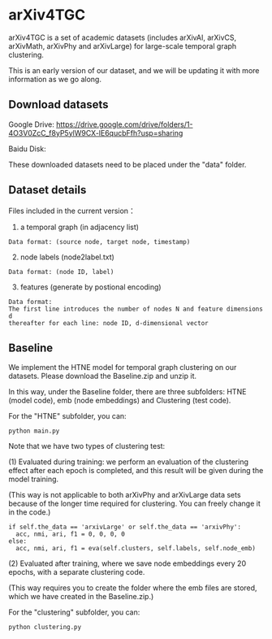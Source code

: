 # arXiv4TGC

arXiv4TGC is a set of academic datasets (includes arXivAI, arXivCS, arXivMath, arXivPhy and arXivLarge) for large-scale temporal graph clustering.

This is an early version of our dataset, and we will be updating it with more information as we go along.

## Download datasets

Google Drive: https://drive.google.com/drive/folders/1-4O3V0ZcC_f8yP5ylW9CX-lE6qucbFfh?usp=sharing

Baidu Disk:

These downloaded datasets need to be placed under the "data" folder.

## Dataset details

Files included in the current version：

1. a temporal graph (in adjacency list)

```
Data format: (source node, target node, timestamp)
```

2. node labels (node2label.txt)

```
Data format: (node ID, label)
```

3. features (generate by postional encoding)

```
Data format: 
The first line introduces the number of nodes N and feature dimensions d
thereafter for each line: node ID, d-dimensional vector
```

## Baseline

We implement the HTNE model for temporal graph clustering on our datasets. Please download the Baseline.zip and unzip it.

In this way, under the Baseline folder, there are three subfolders: HTNE (model code), emb (node embeddings) and Clustering (test code).

For the "HTNE" subfolder, you can:

```
python main.py
```

Note that we have two types of clustering test:

(1) Evaluated during training: we perform an evaluation of the clustering effect after each epoch is completed, and this result will be given during the model training.

(This way is not applicable to both arXivPhy and arXivLarge data sets because of the longer time required for clustering. You can freely change it in the code.)

```
if self.the_data == 'arxivLarge' or self.the_data == 'arxivPhy':
  acc, nmi, ari, f1 = 0, 0, 0, 0
else:
  acc, nmi, ari, f1 = eva(self.clusters, self.labels, self.node_emb)
```

(2) Evaluated after training, where we save node embeddings every 20 epochs, with a separate clustering code.

(This way requires you to create the folder where the emb files are stored, which we have created in the Baseline.zip.)

For the "clustering" subfolder, you can:

```
python clustering.py
```

